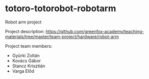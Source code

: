 # totoro-totorobot-robotarm

Robot arm project

Project description: https://github.com/greenfox-academy/teaching-materials/tree/master/team-project/hardware/robot-arm

Project team members:
* Gyürki Zoltán
* Kovács Gábor
* Stancz Krisztián
* Varga Előd	

